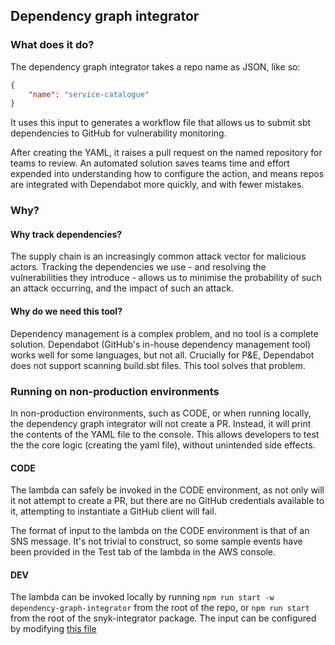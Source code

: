 ## Dependency graph integrator

### What does it do?

The dependency graph integrator takes a repo name as JSON, like so:

```json
{
	"name": "service-catalogue"
}
```

It uses this input to generates a workflow file that allows us to submit sbt dependencies to GitHub for vulnerability monitoring.

After creating the YAML, it raises a pull request on the named repository for teams to review. An automated solution saves teams time and effort expended into understanding how to configure the action, and means repos are integrated with Dependabot more quickly, and with fewer mistakes.

### Why?

#### Why track dependencies?

The supply chain is an increasingly common attack vector for malicious actors. Tracking the dependencies we use - and resolving the vulnerabilities they introduce - allows us to minimise the probability of such an attack occurring, and the impact of such an attack.

#### Why do we need this tool?

Dependency management is a complex problem, and no tool is a complete solution. Dependabot (GitHub's in-house dependency management tool) works well for some languages, but not all. Crucially for P&E, Dependabot does not support scanning build.sbt files. This tool solves that problem.

### Running on non-production environments

In non-production environments, such as CODE, or when running locally, the dependency graph integrator will not create a PR. Instead, it will print the contents of the YAML file to the console. This allows developers to test the the core logic (creating the yaml file), without unintended side effects.

#### CODE

The lambda can safely be invoked in the CODE environment, as not only will it not attempt to create a PR, but there are no GitHub credentials available to it, attempting to instantiate a GitHub client will fail.

The format of input to the lambda on the CODE environment is that of an SNS message. It's not trivial to construct, so some sample events have been provided in the Test tab of the lambda in the AWS console.

#### DEV

The lambda can be invoked locally by running `npm run start -w dependency-graph-integrator` from the root of the repo, or `npm run start` from the root of the snyk-integrator package. The input can be configured by modifying [this file](./src/run-locally.ts)
